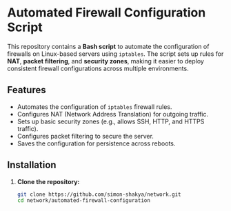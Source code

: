 # Automated Firewall Configuration Script

This repository contains a **Bash script** to automate the configuration of firewalls on Linux-based servers using `iptables`. The script sets up rules for **NAT**, **packet filtering**, and **security zones**, making it easier to deploy consistent firewall configurations across multiple environments.

## Features

- Automates the configuration of `iptables` firewall rules.
- Configures NAT (Network Address Translation) for outgoing traffic.
- Sets up basic security zones (e.g., allows SSH, HTTP, and HTTPS traffic).
- Configures packet filtering to secure the server.
- Saves the configuration for persistence across reboots.

## Installation

1. **Clone the repository:**

   ```bash
   git clone https://github.com/simon-shakya/network.git
   cd network/automated-firewall-configuration

